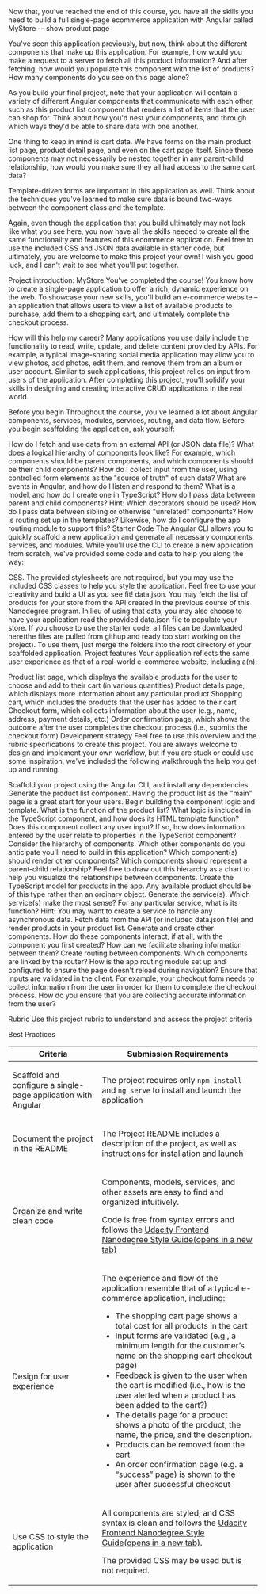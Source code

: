 Now that, you’ve reached the end of this course, you have all the skills you need to build a full single-page ecommerce application with Angular called MyStore -- show product page

You've seen this application previously, but now, think about the different components that make up this application. For example, how would you make a request to a server to fetch all this product information? And after fetching, how would you populate this component with the list of products? How many components do you see on this page alone?

As you build your final project, note that your application will contain a variety of different Angular components that communicate with each other, such as this product list component that renders a list of items that the user can shop for. Think about how you'd nest your components, and through which ways they'd be able to share data with one another.

One thing to keep in mind is cart data. We have forms on the main product list page, product detail page, and even on the cart page itself. Since these components may not necessarily be nested together in any parent-child relationship, how would you make sure they all had access to the same cart data?

Template-driven forms are important in this application as well. Think about the techniques you've learned to make sure data is bound two-ways between the component class and the template.

Again, even though the application that you build ultimately may not look like what you see here, you now have all the skills needed to create all the same functionality and features of this ecommerce application. Feel free to use the included CSS and JSON data available in starter code, but ultimately, you are welcome to make this project your own! I wish you good luck, and I can't wait to see what you'll put together.

Project introduction: MyStore
You've completed the course! You know how to create a single-page application to offer a rich, dynamic experience on the web. To showcase your new skills, you'll build an e-commerce website – an application that allows users to view a list of available products to purchase, add them to a shopping cart, and ultimately complete the checkout process.

How will this help my career?
Many applications you use daily include the functionality to read, write, update, and delete content provided by APIs. For example, a typical image-sharing social media application may allow you to view photos, add photos, edit them, and remove them from an album or user account. Similar to such applications, this project relies on input from users of the application. After completing this project, you'll solidify your skills in designing and creating interactive CRUD applications in the real world.

Before you begin
Throughout the course, you've learned a lot about Angular components, services, modules, services, routing, and data flow. Before you begin scaffolding the application, ask yourself:

How do I fetch and use data from an external API (or JSON data file)?
What does a logical hierarchy of components look like? For example, which components should be parent components, and which components should be their child components?
How do I collect input from the user, using controlled form elements as the "source of truth" of such data?
What are events in Angular, and how do I listen and respond to them?
What is a model, and how do I create one in TypeScript?
How do I pass data between parent and child components? Hint: Which decorators should be used?
How do I pass data between sibling or otherwise "unrelated" components?
How is routing set up in the templates? Likewise, how do I configure the app routing module to support this?
Starter Code
The Angular CLI allows you to quickly scaffold a new application and generate all necessary components, services, and modules. While you'll use the CLI to create a new application from scratch, we've provided some code and data to help you along the way:

CSS. The provided stylesheets are not required, but you may use the included CSS classes to help you style the application. Feel free to use your creativity and build a UI as you see fit!
data.json. You may fetch the list of products for your store from the API created in the previous course of this Nanodegree program. In lieu of using that data, you may also choose to have your application read the provided data.json file to populate your store. If you choose to use the starter code, all files can be downloaded here(the files are pulled from githup and ready too start working on the project). To use them, just merge the folders into the root directory of your scaffolded application.
Project features
Your application reflects the same user experience as that of a real-world e-commerce website, including a(n):

Product list page, which displays the available products for the user to choose and add to their cart (in various quantities)
Product details page, which displays more information about any particular product
Shopping cart, which includes the products that the user has added to their cart
Checkout form, which collects information about the user (e.g., name, address, payment details, etc.)
Order confirmation page, which shows the outcome after the user completes the checkout process (i.e., submits the checkout form)
Development strategy
Feel free to use this overview and the rubric specifications to create this project. You are always welcome to design and implement your own workflow, but if you are stuck or could use some inspiration, we've included the following walkthrough the help you get up and running.

Scaffold your project using the Angular CLI, and install any dependencies.
Generate the product list component. Having the product list as the "main" page is a great start for your users.
Begin building the component logic and template. What is the function of the product list? What logic is included in the TypeScript component, and how does its HTML template function? Does this component collect any user input? If so, how does information entered by the user relate to properties in the TypeScript component?
Consider the hierarchy of components. Which other components do you anticipate you'll need to build in this application? Which component(s) should render other components? Which components should represent a parent-child relationship? Feel free to draw out this hierarchy as a chart to help you visualize the relationships between components.
Create the TypeScript model for products in the app. Any available product should be of this type rather than an ordinary object.
Generate the service(s). Which service(s) make the most sense? For any particular service, what is its function? Hint: You may want to create a service to handle any asynchronous data.
Fetch data from the API (or included data.json file) and render products in your product list.
Generate and create other components. How do these components interact, if at all, with the component you first created? How can we facilitate sharing information between them?
Create routing between components. Which components are linked by the router? How is the app routing module set up and configured to ensure the page doesn't reload during navigation?
Ensure that inputs are validated in the client. For example, your checkout form needs to collect information from the user in order for them to complete the checkout process. How do you ensure that you are collecting accurate information from the user?

Rubric
Use this project rubric to understand and assess the project criteria.

Best Practices

<table class="chakra-table css-g9vj1s"><thead class="css-0"><tr class="css-1ijbxy6"><th class="css-uxbrln">Criteria</th><th class="css-uxbrln">Submission Requirements</th></tr></thead><tbody class="css-0"><tr class="css-1ijbxy6"><td class="css-1h8dzc7"><div class="ureact-markdown css-tc5hjw"><p class="chakra-text css-o3oz8b">Scaffold and configure a single-page application with Angular</p></div></td><td class="css-1h8dzc7"><div class="ureact-markdown css-tc5hjw"><p class="chakra-text css-o3oz8b">The project requires only <code class="chakra-code css-1u83yg1">npm install</code> and <code class="chakra-code css-1u83yg1">ng serve</code> to install and launch the application</p></div></td></tr><tr class="css-1ijbxy6"><td class="css-1h8dzc7"><div class="ureact-markdown css-tc5hjw"><p class="chakra-text css-o3oz8b">Document the project in the README</p></div></td><td class="css-1h8dzc7"><div class="ureact-markdown css-tc5hjw"><p class="chakra-text css-o3oz8b">The Project README includes a description of the project, as well as instructions for installation and launch</p></div></td></tr><tr class="css-1ijbxy6"><td class="css-1h8dzc7"><div class="ureact-markdown css-tc5hjw"><p class="chakra-text css-o3oz8b">Organize and write clean code</p></div></td><td class="css-1h8dzc7"><div class="ureact-markdown css-tc5hjw"><p class="chakra-text css-o3oz8b">Components, models, services, and other assets are easy to find and organized intuitively.</p>
<p class="chakra-text css-o3oz8b">Code is free from syntax errors and follows the <a target="_blank" rel="noopener noreferrer" class="chakra-link css-190botj" href="https://udacity.github.io/frontend-nanodegree-styleguide/javascript.html">Udacity Frontend Nanodegree Style Guide<span class="chakra-text css-1lktits">(opens in a new tab)</span></a></p></div></td></tr><tr class="css-1ijbxy6"><td class="css-1h8dzc7"><div class="ureact-markdown css-tc5hjw"><p class="chakra-text css-o3oz8b">Design for user experience</p></div></td><td class="css-1h8dzc7"><div class="ureact-markdown css-tc5hjw"><p class="chakra-text css-o3oz8b">The experience and flow of the application resemble that of a typical e-commerce application, including:</p>
<ul role="list" class="css-19qh3zo"><li class="css-cvpopp">The shopping cart page shows a total cost for all products in the cart</li><li class="css-cvpopp">Input forms are validated (e.g., a minimum length for the customer’s name on the shopping cart checkout page)</li><li class="css-cvpopp">Feedback is given to the user when the cart is modified (i.e., how is the user alerted when a product has been added to the cart?)</li><li class="css-cvpopp">The details page for a product shows a photo of the product, the name, the price, and the description.</li><li class="css-cvpopp">Products can be removed from the cart</li><li class="css-cvpopp">An order confirmation page (e.g. a “success” page) is shown to the user after successful checkout</li></ul></div></td></tr><tr class="css-1ijbxy6"><td class="css-1h8dzc7"><div class="ureact-markdown css-tc5hjw"><p class="chakra-text css-o3oz8b">Use CSS to style the application</p></div></td><td class="css-1h8dzc7"><div class="ureact-markdown css-tc5hjw"><p class="chakra-text css-o3oz8b">All components are styled, and CSS syntax is clean and follows the <a target="_blank" rel="noopener noreferrer" class="chakra-link css-190botj" href="https://udacity.github.io/frontend-nanodegree-styleguide/css.html">Udacity Frontend Nanodegree Style Guide<span class="chakra-text css-1lktits">(opens in a new tab)</span></a>.</p>
<p class="chakra-text css-o3oz8b">The provided CSS may be used but is not required.</p></div></td></tr></tbody></table>
